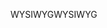 <span data-ttu-id="d3f6a-101">WYSIWYG</span><span class="sxs-lookup"><span data-stu-id="d3f6a-101">WYSIWYG</span></span>